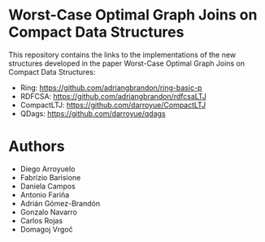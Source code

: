 # Worst-Case Optimal Graph Joins on Compact Data Structures

This repository contains the links to the implementations of the new structures developed in the paper Worst-Case Optimal Graph Joins on Compact Data Structures:

* Ring: https://github.com/adriangbrandon/ring-basic-p
* RDFCSA: https://github.com/adriangbrandon/rdfcsaLTJ
* CompactLTJ: https://github.com/darroyue/CompactLTJ
* QDags: https://github.com/darroyue/qdags

# Authors
* Diego Arroyuelo
* Fabrizio Barisione
* Daniela Campos
* Antonio Fariña
* Adrián Gómez-Brandón
* Gonzalo Navarro
* Carlos Rojas
* Domagoj Vrgoč
